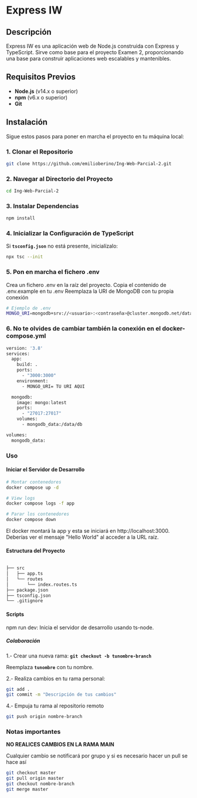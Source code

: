 # Express IW

## Descripción

Express IW es una aplicación web de Node.js construida con Express y TypeScript. Sirve como base para el proyecto Examen 2, proporcionando una base para construir aplicaciones web escalables y mantenibles.

## Requisitos Previos

- **Node.js** (v14.x o superior)
- **npm** (v6.x o superior)
- **Git**

## Instalación

Sigue estos pasos para poner en marcha el proyecto en tu máquina local:

### 1. Clonar el Repositorio

```sh
git clone https://github.com/emilioberino/Ing-Web-Parcial-2.git
```

### 2. Navegar al Directorio del Proyecto

```sh
cd Ing-Web-Parcial-2
```

### 3. Instalar Dependencias

```sh
npm install
```
### 4. Inicializar la Configuración de TypeScript

Si **`tsconfig.json`** no está presente, inicialízalo:

```sh
npx tsc --init
```

### 5. Pon en marcha el fichero .env

Crea un fichero .env en la raíz del proyecto.
Copia el contenido de .env.example en tu .env
Reemplaza la URI de MongoDB con tu propia conexión

```sh
# Ejemplo de .env
MONGO_URI=mongodb+srv://<usuario>:<contraseña>@cluster.mongodb.net/database

```

### 6. No te olvides de cambiar también la conexión en el docker-compose.yml

```sh
version: '3.8'
services:
  app:
    build: .
    ports:
      - "3000:3000"
    environment:
      - MONGO_URI= TU URI AQUI

  mongodb:
    image: mongo:latest
    ports:
      - "27017:27017"
    volumes:
      - mongodb_data:/data/db

volumes:
  mongodb_data:

```

### Uso

#### Iniciar el Servidor de Desarrollo

```sh
# Montar contenedores
docker compose up -d

# View logs
docker compose logs -f app

# Parar los contenedores
docker compose down
```

El docker montará la app y esta se iniciará en http://localhost:3000. Deberías ver el mensaje "Hello World" al acceder a la URL raíz.

#### Estructura del Proyecto

```sh

├── src
│   ├── app.ts
│   └── routes
│       └── index.routes.ts
├── package.json
├── tsconfig.json
└── .gitignore

```

#### Scripts

npm run dev: Inicia el servidor de desarrollo usando ts-node.

##### Colaboración

1.- Crear una nueva rama: **`git checkout -b tunombre-branch`**

Reemplaza **`tunombre`** con tu nombre.

2.- Realiza cambios en tu rama personal:

```sh
git add .
git commit -m "Descripción de tus cambios"
```

4.- Empuja tu rama al repositorio remoto

``` sh
git push origin nombre-branch
```

### Notas importantes

**NO REALICES CAMBIOS EN LA RAMA MAIN**

Cualquier cambio se notificará por grupo y si es necesario hacer un pull se hace así

```sh
git checkout master
git pull origin master
git checkout nombre-branch
git merge master
```
